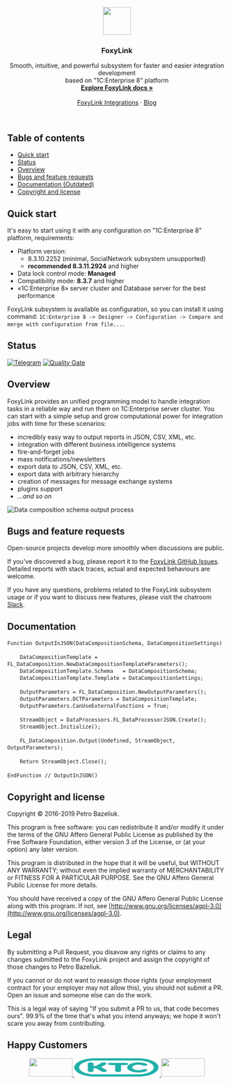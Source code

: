 <p align="center">
  <a href="https://pbazeliuk.com/foxylink">
    <img src="https://github.com/pbazeliuk/FoxyLink/blob/develop/img/FoxyLink64.png" alt="" width=64 height=64>
  </a>
  <h3 align="center">FoxyLink</h3>

  <p align="center">
    Smooth, intuitive, and powerful subsystem for faster and easier integration development 
    <br>based on "1C:Enterprise 8" platform
    <br>
    <a href="https://pbazeliuk.com/foxylink/docs/"><strong>Explore FoxyLink docs »</strong></a>
    <br>
    <br>
    <a href="https://pbazeliuk.com/foxylink/integrations">FoxyLink Integrations</a>
    ·
    <a href="https://pbazeliuk.com/tag/FoxyLink/">Blog</a>
  </p>
</p>

<br>

## Table of contents

- [Quick start](#quick-start)
- [Status](#status)
- [Overview](#overview)
- [Bugs and feature requests](#bugs-and-feature-requests)
- [Documentation (Outdated)](#documentation)
- [Copyright and license](#copyright-and-license)

## Quick start

It's easy to start using it with any configuration on "1C:Enterprise 8" platform, requirements:
- Platform version: 
    - 8.3.10.2252 (minimal, SocialNetwork subsystem unsupported)
    - **recommended 8.3.11.2924** and higher
- Data lock control mode: **Managed**
- Compatibility mode: **8.3.7** and higher
- «1C:Enterprise 8» server cluster and Database server for the best performance 

FoxyLink subsystem is available as configuration, so you can install it using command:
```1C:Enterprise 8 -> Designer -> Configuration -> Compare and merge with configuration from file...```. 

## Status

[![Telegram](https://img.shields.io/badge/chat-Telegram-blue.svg)](https://t.me/FoxyLink)
[![Quality Gate](https://sonar.silverbulleters.org/api/badges/gate?key=ktc-foxylink)](https://sonar.silverbulleters.org/dashboard?id=ktc-foxylink)


## Overview

FoxyLink provides an unified programming model to handle integration tasks in a reliable way and run them on 1C:Enterprise server cluster. You can start with a simple setup and grow computational power for integration jobs with time for these scenarios: 

- incredibly easy way to output reports in JSON, CSV, XML, etc.
- integration with different business intelligence systems
- fire-and-forget jobs
- mass notifications/newsletters
- export data to JSON, CSV, XML, etc.
- export data with arbitrary hierarchy  
- creation of messages for message exchange systems
- plugins support
- *...and so on*

![Data composition schema output process](https://raw.githubusercontent.com/pbazeliuk/OutputProcessorExtension/develop/img/OutputProcess.png)

## Bugs and feature requests

Open-source projects develop more smoothly when discussions are public.

If you've discovered a bug, please report it to the [FoxyLink GitHub Issues](https://github.com/pbazeliuk/FoxyLink/issues?state=open). Detailed reports with stack traces, actual and expected behaviours are welcome.

If you have any questions, problems related to the FoxyLink subsystem usage or if you want to discuss new features, please visit the chatroom [Slack](https://foxylinkio.herokuapp.com/).

## Documentation 

```1C-Enterprise
Function OutputInJSON(DataCompositionSchema, DataCompositionSettings)
    
    DataCompositionTemplate = FL_DataComposition.NewDataCompositionTemplateParameters();
    DataCompositionTemplate.Schema   = DataCompositionSchema;
    DataCompositionTemplate.Template = DataCompositionSettings;
    
    OutputParameters = FL_DataComposition.NewOutputParameters();
    OutputParameters.DCTParameters = DataCompositionTemplate;
    OutputParameters.CanUseExternalFunctions = True;
    
    StreamObject = DataProcessors.FL_DataProcessorJSON.Create();
    StreamObject.Initialize();
	
    FL_DataComposition.Output(Undefined, StreamObject, OutputParameters);
    
    Return StreamObject.Close();
   
EndFunction // OutputInJSON()     
```

## Copyright and license

Copyright © 2016-2019 Petro Bazeliuk.

This program is free software: you can redistribute it and/or modify
it under the terms of the GNU Affero General Public License as
published by the Free Software Foundation, either version 3 of the
License, or (at your option) any later version.

This program is distributed in the hope that it will be useful,
but WITHOUT ANY WARRANTY; without even the implied warranty of
MERCHANTABILITY or FITNESS FOR A PARTICULAR PURPOSE.  See the
GNU Affero General Public License for more details.

You should have received a copy of the GNU Affero General Public License
along with this program. If not, see [http://www.gnu.org/licenses/agpl-3.0](http://www.gnu.org/licenses/agpl-3.0).

Legal
------

By submitting a Pull Request, you disavow any rights or claims to any changes submitted to the FoxyLink project and assign the copyright of those changes to Petro Bazeliuk.

If you cannot or do not want to reassign those rights (your employment contract for your employer may not allow this), you should not submit a PR. Open an issue and someone else can do the work.

This is a legal way of saying "If you submit a PR to us, that code becomes ours". 99.9% of the time that's what you intend anyways; we hope it won't scare you away from contributing.

## Happy Customers

<p align="center">
  <a href="https://www.riger.ca/">
    <img src="https://github.com/FoxyLinkIO/FoxyLink/blob/develop/img/customers/Riger.ca.png" alt="" width=100px height=42px/>
  </a>
  <a href="https://ktc.ua/">
    <img src="https://github.com/FoxyLinkIO/FoxyLink/blob/develop/img/customers/ktc.svg" alt="" width=196px height=42px/>
  </a>
  <a href="https://previa.uk.com/">
    <img src="https://github.com/FoxyLinkIO/FoxyLink/blob/develop/img/customers/previa.uk.png" alt="" width=100px height=42px/>
  </a>
</p>

